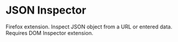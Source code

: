 # JSON Inspector

Firefox extension. Inspect JSON object from a URL or entered data.  
Requires DOM Inspector extension.
